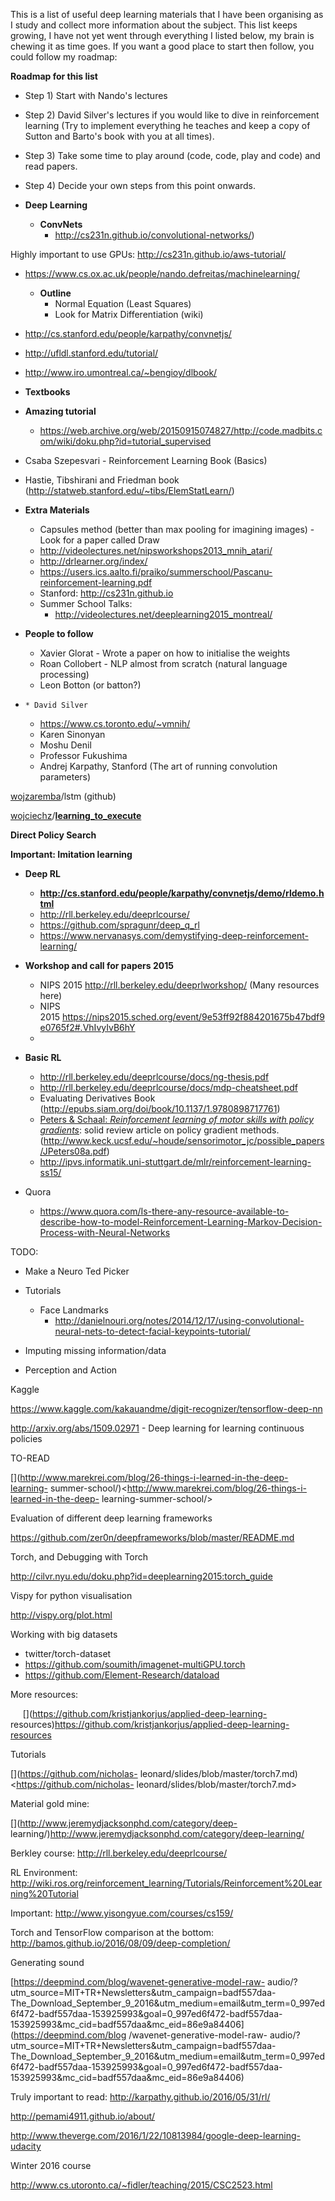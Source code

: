 This is a list of useful deep learning materials that I have been organising as I study and collect more information about the subject. This list keeps growing, I have not yet went through everything I listed below, my brain is chewing it as time goes. If you want a good place to start then follow, you could follow my roadmap:

**Roadmap for this list**

* Step 1) Start with Nando's lectures
* Step 2) David Silver's lectures if you would like to dive in reinforcement learning (Try to implement everything he teaches and keep a copy of Sutton and Barto's book with you at all times).
* Step 3) Take some time to play around (code, code, play and code) and read papers. 
* Step 4) Decide your own steps from this point onwards.



* **Deep Learning**
    * **ConvNets**
      * <http://cs231n.github.io/convolutional-networks/>)

  

  

Highly important to use GPUs: <http://cs231n.github.io/aws-tutorial/>

  

  

  * <https://www.cs.ox.ac.uk/people/nando.defreitas/machinelearning/>
    * **Outline**
      * Normal Equation (Least Squares)
      * Look for Matrix Differentiation (wiki)
  * <http://cs.stanford.edu/people/karpathy/convnetjs/>
  * <http://ufldl.stanford.edu/tutorial/>
  * <http://www.iro.umontreal.ca/~bengioy/dlbook/>

  

  * **Textbooks**
  * **Amazing tutorial**
    * <https://web.archive.org/web/20150915074827/http://code.madbits.com/wiki/doku.php?id=tutorial_supervised>

  * Csaba Szepesvari - Reinforcement Learning Book (Basics)

  * Hastie, Tibshirani and Friedman book (<http://statweb.stanford.edu/~tibs/ElemStatLearn/>)

  

  * **Extra Materials**
    * Capsules method (better than max pooling for imagining images) - Look for a paper called Draw
    * <http://videolectures.net/nipsworkshops2013_mnih_atari/>
    * <http://drlearner.org/index/>
    * [](https://users.ics.aalto.fi/praiko/summerschool/Pascanu-reinforcement-learning.pdf)<https://users.ics.aalto.fi/praiko/summerschool/Pascanu-reinforcement-learning.pdf>
    * Stanford: [](http://cs231n.github.io)<http://cs231n.github.io>
    * Summer School Talks: 
      * [](http://videolectures.net/deeplearning2015_montreal/)[](http://videolectures.net/deeplearning2015_montreal/)<http://videolectures.net/deeplearning2015_montreal/>

  

  * **People to follow**
    * Xavier Glorat - Wrote a paper on how to initialise the weights
    * Roan Collobert - NLP almost from scratch (natural language processing)
    * Leon Botton (or batton?)

  *     * David Silver
    * [](https://www.cs.toronto.edu/~vmnih/)<https://www.cs.toronto.edu/~vmnih/>
    * Karen Sinonyan
    * Moshu Denil
    * Professor Fukushima
    * Andrej Karpathy, Stanford (The art of running convolution parameters)

  

[wojzaremba](https://github.com/wojzaremba)/lstm (github)

[wojciechz](https://github.com/wojciechz)/**[learning_to_execute](https://github.com/wojciechz/learning_to_execute)**

  

**Direct Policy Search**

**Important: Imitation learning**

  

  * **Deep RL**
    * **<http://cs.stanford.edu/people/karpathy/convnetjs/demo/rldemo.html>**
    * <http://rll.berkeley.edu/deeprlcourse/>
    * [](https://github.com/spragunr/deep_q_rl)<https://github.com/spragunr/deep_q_rl>
    * <https://www.nervanasys.com/demystifying-deep-reinforcement-learning/>

  

  * **Workshop and call for papers 2015**
    * NIPS 2015 <http://rll.berkeley.edu/deeprlworkshop/> (Many resources here)
    * NIPS 2015 [](https://nips2015.sched.org/event/9e53ff92f884201675b47bdf9e0765f2#.VhIvyIvB6hY)<https://nips2015.sched.org/event/9e53ff92f884201675b47bdf9e0765f2#.VhIvyIvB6hY>
    *   

  

  * **Basic RL**
    * <http://rll.berkeley.edu/deeprlcourse/docs/ng-thesis.pdf>
    * <http://rll.berkeley.edu/deeprlcourse/docs/mdp-cheatsheet.pdf>
    * Evaluating Derivatives Book (<http://epubs.siam.org/doi/book/10.1137/1.9780898717761>)
    * [Peters &amp; Schaal: _Reinforcement learning of motor skills with policy gradients_](http://www.keck.ucsf.edu/~houde/sensorimotor_jc/possible_papers/JPeters08a.pdf): solid review article on policy gradient methods. (<http://www.keck.ucsf.edu/~houde/sensorimotor_jc/possible_papers/JPeters08a.pdf>)
    * <http://ipvs.informatik.uni-stuttgart.de/mlr/reinforcement-learning-ss15/>

  

  * Quora 
    * <https://www.quora.com/Is-there-any-resource-available-to-describe-how-to-model-Reinforcement-Learning-Markov-Decision-Process-with-Neural-Networks>

TODO:

  

  * Make a Neuro Ted Picker

  

  

  * Tutorials 
    * Face Landmarks 
      * <http://danielnouri.org/notes/2014/12/17/using-convolutional-neural-nets-to-detect-facial-keypoints-tutorial/>

  

  * Imputing missing information/data

  

  * Perception and Action

  

Kaggle

<https://www.kaggle.com/kakauandme/digit-recognizer/tensorflow-deep-nn>

<http://arxiv.org/abs/1509.02971> \- Deep learning for learning continuous
policies

  

TO-READ

[](http://www.marekrei.com/blog/26-things-i-learned-in-the-deep-learning-
summer-school/)<http://www.marekrei.com/blog/26-things-i-learned-in-the-deep-
learning-summer-school/>

  

  

Evaluation of different deep learning frameworks

[](https://github.com/zer0n/deepframeworks/blob/master/README.md)<https://github.com/zer0n/deepframeworks/blob/master/README.md>

  

Torch, and Debugging with Torch

[](http://cilvr.nyu.edu/doku.php?id=deeplearning2015:torch_guide)<http://cilvr.nyu.edu/doku.php?id=deeplearning2015:torch_guide>

  

Vispy for python visualisation

[](http://vispy.org/plot.html)<http://vispy.org/plot.html>

  

Working with big datasets

  * twitter/torch-dataset
  * [](https://github.com/soumith/imagenet-multiGPU.torch)<https://github.com/soumith/imagenet-multiGPU.torch>
  * [](https://github.com/Element-Research/dataload)<https://github.com/Element-Research/dataload>

  

More resources:

     [](https://github.com/kristjankorjus/applied-deep-learning-
resources)<https://github.com/kristjankorjus/applied-deep-learning-resources>

  

  

  

Tutorials

[](https://github.com/nicholas-
leonard/slides/blob/master/torch7.md)<https://github.com/nicholas-
leonard/slides/blob/master/torch7.md>

  

  

Material gold mine:

  

[](http://www.jeremydjacksonphd.com/category/deep-
learning/)<http://www.jeremydjacksonphd.com/category/deep-learning/>

  

Berkley course:
[](http://rll.berkeley.edu/deeprlcourse/)<http://rll.berkeley.edu/deeprlcourse/>

  

  

RL Environment:
[](http://wiki.ros.org/reinforcement_learning/Tutorials/Reinforcement%20Learning%20Tutorial)<http://wiki.ros.org/reinforcement_learning/Tutorials/Reinforcement%20Learning%20Tutorial>

  

  

Important: <http://www.yisongyue.com/courses/cs159/>

  

Torch and TensorFlow comparison at the bottom:
<http://bamos.github.io/2016/08/09/deep-completion/>

  

Generating sound

[https://deepmind.com/blog/wavenet-generative-model-raw-
audio/?utm_source=MIT+TR+Newsletters&amp;utm_campaign=badf557daa-
The_Download_September_9_2016&amp;utm_medium=email&amp;utm_term=0_997ed6f472-badf557daa-153925993&amp;goal=0_997ed6f472-badf557daa-153925993&amp;mc_cid=badf557daa&amp;mc_eid=86e9a84406](https://deepmind.com/blog
/wavenet-generative-model-raw-
audio/?utm_source=MIT+TR+Newsletters&utm_campaign=badf557daa-
The_Download_September_9_2016&utm_medium=email&utm_term=0_997ed6f472-badf557daa-153925993&goal=0_997ed6f472-badf557daa-153925993&mc_cid=badf557daa&mc_eid=86e9a84406)

  

Truly important to read: <http://karpathy.github.io/2016/05/31/rl/>

  

<http://pemami4911.github.io/about/>

  

  

<http://www.theverge.com/2016/1/22/10813984/google-deep-learning-udacity>

  

Winter 2016 course

<http://www.cs.utoronto.ca/~fidler/teaching/2015/CSC2523.html>

